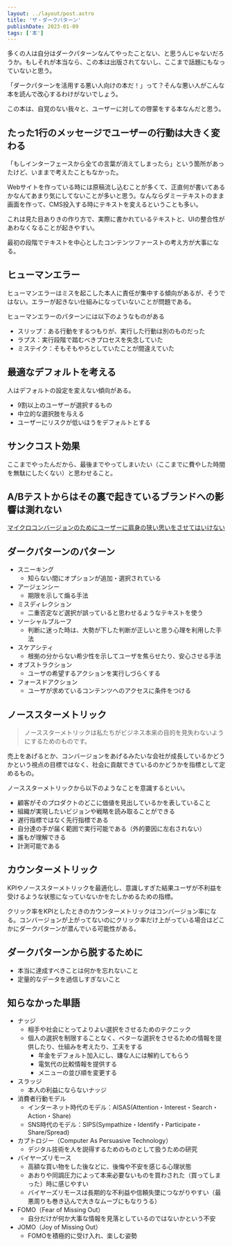 ```yaml
---
layout: ../layout/post.astro
title: 'ザ・ダークパターン'
publishDate: 2023-01-09
tags: ['本']
---
```


多くの人は自分はダークパターンなんてやったことない、と思うんじゃないだろうか。もしそれが本当なら、この本は出版されてないし、ここまで話題にもなっていないと思う。

「ダークパターンを活用する悪い人向けの本だ！」って？そんな悪い人がこんな本を読んで改心するわけがないでしょう。

この本は、自覚のない我々と、ユーザーに対しての啓蒙をする本なんだと思う。

## たった1行のメッセージでユーザーの行動は大きく変わる

「もしインターフェースから全ての言葉が消えてしまったら」という箇所があったけど、いままで考えたこともなかった。

Webサイトを作っている時には原稿流し込むことが多くて、正直何が書いてあるかなんてあまり気にしてないことが多いと思う。なんならダミーテキストのまま画面を作って、CMS投入する時にテキストを変えるということも多い。

これは見た目ありきの作り方で、実際に書かれているテキストと、UIの整合性があわなくなることが起きやすい。

最初の段階でテキストを中心としたコンテンツファーストの考え方が大事になる。

## ヒューマンエラー

ヒューマンエラーはミスを起こした本人に責任が集中する傾向があるが、そうではない。エラーが起きない仕組みになっていないことが問題である。

ヒューマンエラーのパターンには以下のようなものがある

*   スリップ：ある行動をするつもりが、実行した行動は別のものだった
*   ラプス：実行段階で踏むべきプロセスを失念していた
*   ミステイク：そもそもやろとしていたことが間違えていた

## 最適なデフォルトを考える

人はデフォルトの設定を変えない傾向がある。

*   9割以上のユーザーが選択するもの
*   中立的な選択肢を与える
*   ユーザーにリスクが低いほうをデフォルトとする

## サンクコスト効果

ここまでやったんだから、最後までやってしまいたい（ここまでに費やした時間を無駄にしたくない）と思わせること。

## A/Bテストからはその裏で起きているブランドへの影響は測れない

[マイクロコンバージョンのためにユーザーに肩身の狭い思いをさせてはいけない](https://u-site.jp/alertbox/shaming-users)

## ダークパターンのパターン

*   スニーキング
    *   知らない間にオプションが追加・選択されている
*   アージェンシー
    *   期限を示して煽る手法
*   ミスディレクション
    *   二重否定など選択が誤っていると思わせるようなテキストを使う
*   ソーシャルプルーフ
    *   判断に迷った時は、大勢が下した判断が正しいと思う心理を利用した手法
*   スケアシティ
    *   根拠の分からない希少性を示してユーザを焦らせたり、安心させる手法
*   オブストラクション
    *   ユーザの希望するアクションを実行しづらくする
*   フォースドアクション
    *   ユーザが求めているコンテンツへのアクセスに条件をつける

## ノーススターメトリック

> ノーススターメトリックは私たちがビジネス本来の目的を見失わないようにするためのものです。

売上をあげるとか、コンバージョンをあげるみたいな会社が成長しているかどうかという視点の目標ではなく、社会に貢献できているのかどうかを指標として定めるもの。

ノーススターメトリックから以下のようなことを意識するといい。

*   顧客がそのプロダクトのどこに価値を見出しているかを表していること
*   組織が実現したいビジョンや戦略を読み取ることができる
*   遅行指標ではなく先行指標である
*   自分達の手が届く範囲で実行可能である（外的要因に左右されない）
*   誰もが理解できる
*   計測可能である

## カウンターメトリック

KPIやノーススターメトリックを最適化し、意識しすぎた結果ユーザが不利益を受けるような状態になっていないかをたしかめるための指標。

クリック率をKPIとしたときのカウンターメトリックはコンバージョン率になる。コンバージョンが上がってないのにクリック率だけ上がっている場合はどこかにダークパターンが潜んでいる可能性がある。

## ダークパターンから脱するために

*   本当に達成すべきことは何かを忘れないこと
*   定量的なデータを過信しすぎないこと

## 知らなかった単語

*   ナッジ
    *   相手や社会にとってよりよい選択をさせるためのテクニック
    *   個人の選択を制限することなく、ベターな選択をさせるための情報を提供したり、仕組みを考えたり、工夫をする
        *   年金をデフォルト加入にし、嫌な人には解約してもらう
        *   電気代の比較情報を提供する
        *   メニューの並び順を変更する
*   スラッジ
    *   本人の利益にならないナッジ
*   消費者行動モデル
    *   インターネット時代のモデル：AISAS(Attention・Interest・Search・Action・Share) 
    *   SNS時代のモデル：SIPS(Sympathize・Identify・Participate・Share/Spread)
*   カプトロジー（Computer As Persuasive Technology）
    *   デジタル技術を人を説得するためのものとして扱うための研究
*   バイヤーズリモース
    *   高額な買い物をした後などに、後悔や不安を感じる心理状態 
    *   あおりや同調圧力によって本来必要ないものを買わされた（買ってしまった）時に感じやすい
    *   バイヤーズリモースは長期的な不利益や信頼失墜につながりやすい（最悪周りも巻き込んで大きなムーブにもなりうる）
*   FOMO（Fear of Missing Out）
    *   自分だけが何か大事な情報を見落としているのではないかという不安
*   JOMO（Joy of Missing Out）
    *   FOMOを積極的に受け入れ、楽しむ姿勢 
